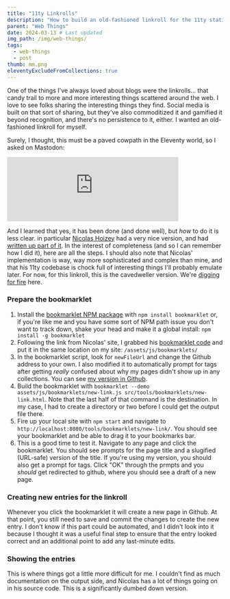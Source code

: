 ```yaml
---
title: "11ty Linkrolls"
description: "How to build an old-fashioned linkroll for the 11ty static site generator."
parent: "Web Things"
date: 2024-03-13 # Last updated
img_path: /img/web-things/
tags:
  - web-things
  - post
thumb: mm.png
eleventyExcludeFromCollections: true
---
```


One of the things I've always loved about blogs were the linkrolls... that candy trail to more and more interesting things scattered around the web. I love to see folks sharing the interesting things they find. Social media is built on that sort of sharing, but they've also commoditized it and gamified it beyond recognition, and there's no persistence to it, either. I wanted an old-fashioned linkroll for myself.

Surely, I thought, this must be a paved cowpath in the Eleventy world, so I asked on Mastodon:

<iframe src="https://mastodon.social/@tbaxter/112083281191909486/embed" class="mastodon-embed" style="max-width: 100%; border: 0" width="400" allowfullscreen="allowfullscreen"></iframe><script src="https://mastodon.social/embed.js" async="async"></script>

And I learned that yes, it has been done (and done well), but *how* to do it is less clear. in particular [Nicolas Hoizey](https://nicolas-hoizey.com/) had a very nice version, and had [written up part of it](https://nicolas-hoizey.com/articles/2023/02/08/a-bookmarklet-to-create-a-new-link-content-markdown-on-github/). In the interest of completeness (and so I can remember how I did it), here are all the steps. I should also note that Nicolas' implementation is way, way more sophisticated and complex than mine, and that his 11ty codebase is chock full of interesting things I'll probably emulate later. For now, for this linkroll, this is the cavedweller version. We're [digging for fire](https://www.youtube.com/watch?v=xekfBhiqfig) here.

### Prepare the bookmarklet
1. Install the [bookmarklet NPM package](https://www.npmjs.com/package/bookmarklet) with `npm install bookmarklet` or, if you're like me and you have some sort of NPM path issue you don't want to track down, shake your head and make it a global install: `npm install -g bookmarklet`
2. Following the link from Nicolas' site, I grabbed his [bookmarklet code](https://github.com/nhoizey/nicolas-hoizey.com/blob/main/assets/js/bookmarklets/new-link.js) and put it in the same location on my site: `/assets/js/bookmarklets/`
3. In the bookmarklet script, look for `newFileUrl` and change the Github address to your own. I also modified it to automatically prompt for tags after getting _really_ confused about why my pages didn't show up in any collections. You can see [my version in Github](https://github.com/tBaxter/another-rodeo/blob/main/assets/js/bookmarklets/new-link.js).
4. Build the bookmarklet with `bookmarklet --demo assets/js/bookmarklets/new-link.js src/tools/bookmarklets/new-link.html`. Note that the last half of that command is the destination. In my case, I had to create a directory or two before I could get the output file there.
5. Fire up your local site with `npm start` and navigate to `http://localhost:8080/tools/bookmarklets/new-link/`. You should see your bookmarklet and be able to drag it to your bookmarks bar.
6. This is a good time to test it. Navigate to any page and click the bookmarklet. You should see prompts for the page title and a slugified (URL-safe) version of the title. If you're using my version, you should also get a prompt for tags. Click "OK" through the prmpts and you _should_ get redirected to github, where you should see a draft of a new page. 

### Creating new entries for the linkroll
Whenever you click the bookmarklet it will create a new page in Github. At that point, you still need to save and commit the changes to create the new entry. I don't know if this part could be automated, and I didn't look into it because I thought it was a useful final step to ensure that the entry looked correct and an additional point to add any last-minute edits.

### Showing the entries
This is where things got a little more difficult for me. I couldn't find as much documentation on the output side, and Nicolas has a lot of things going on in his source code. This is a significantly dumbed down version.


